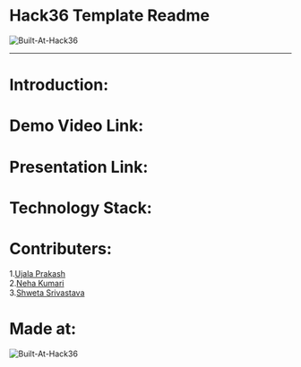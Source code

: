 # Hack36 Template Readme
![Built-At-Hack36](https://user-images.githubusercontent.com/81436968/164947481-12023b54-3fad-4196-801d-694ddc57f5db.png)
<hr>

# Introduction:<Br>
# Demo Video Link:<Br>
# Presentation Link:<Br>
# Technology Stack:<Br>
# Contributers:<Br>
  
  
1.[Ujala Prakash](https://github.com/Shweta2254)\
2.[Neha Kumari](https://github.com/Nidhi174)\
3.[Shweta Srivastava](https://github.com/Shweta2254)
# Made at:<Br>  
  
![Built-At-Hack36](https://user-images.githubusercontent.com/81436968/164947481-12023b54-3fad-4196-801d-694ddc57f5db.png)

